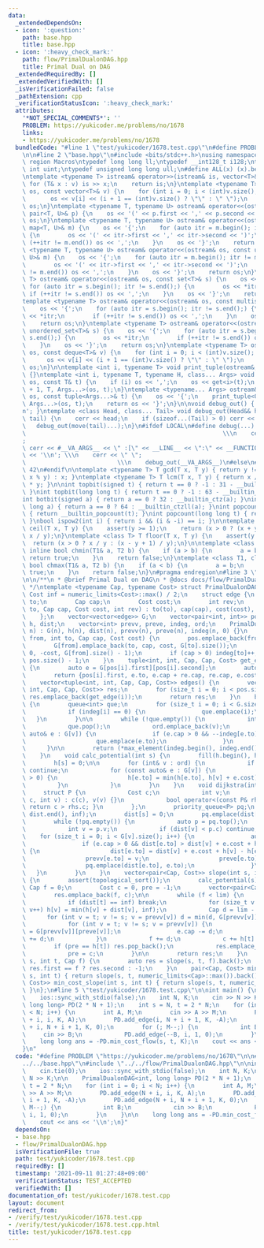 ```yaml
---
data:
  _extendedDependsOn:
  - icon: ':question:'
    path: base.hpp
    title: base.hpp
  - icon: ':heavy_check_mark:'
    path: flow/PrimalDualonDAG.hpp
    title: Primal Dual on DAG
  _extendedRequiredBy: []
  _extendedVerifiedWith: []
  _isVerificationFailed: false
  _pathExtension: cpp
  _verificationStatusIcon: ':heavy_check_mark:'
  attributes:
    '*NOT_SPECIAL_COMMENTS*': ''
    PROBLEM: https://yukicoder.me/problems/no/1678
    links:
    - https://yukicoder.me/problems/no/1678
  bundledCode: "#line 1 \"test/yukicoder/1678.test.cpp\"\n#define PROBLEM \"https://yukicoder.me/problems/no/1678\"\
    \n\n#line 2 \"base.hpp\"\n#include <bits/stdc++.h>\nusing namespace std;\n#pragma\
    \ region Macros\ntypedef long long ll;\ntypedef __int128_t i128;\ntypedef unsigned\
    \ int uint;\ntypedef unsigned long long ull;\n#define ALL(x) (x).begin(), (x).end()\n\
    \ntemplate <typename T> istream& operator>>(istream& is, vector<T>& v) {\n   \
    \ for (T& x : v) is >> x;\n    return is;\n}\ntemplate <typename T> ostream& operator<<(ostream&\
    \ os, const vector<T>& v) {\n    for (int i = 0; i < (int)v.size(); i++) {\n \
    \       os << v[i] << (i + 1 == (int)v.size() ? \"\" : \" \");\n    }\n    return\
    \ os;\n}\ntemplate <typename T, typename U> ostream& operator<<(ostream& os, const\
    \ pair<T, U>& p) {\n    os << '(' << p.first << ',' << p.second << ')';\n    return\
    \ os;\n}\ntemplate <typename T, typename U> ostream& operator<<(ostream& os, const\
    \ map<T, U>& m) {\n    os << '{';\n    for (auto itr = m.begin(); itr != m.end();)\
    \ {\n        os << '(' << itr->first << ',' << itr->second << ')';\n        if\
    \ (++itr != m.end()) os << ',';\n    }\n    os << '}';\n    return os;\n}\ntemplate\
    \ <typename T, typename U> ostream& operator<<(ostream& os, const unordered_map<T,\
    \ U>& m) {\n    os << '{';\n    for (auto itr = m.begin(); itr != m.end();) {\n\
    \        os << '(' << itr->first << ',' << itr->second << ')';\n        if (++itr\
    \ != m.end()) os << ',';\n    }\n    os << '}';\n    return os;\n}\ntemplate <typename\
    \ T> ostream& operator<<(ostream& os, const set<T>& s) {\n    os << '{';\n   \
    \ for (auto itr = s.begin(); itr != s.end();) {\n        os << *itr;\n       \
    \ if (++itr != s.end()) os << ',';\n    }\n    os << '}';\n    return os;\n}\n\
    template <typename T> ostream& operator<<(ostream& os, const multiset<T>& s) {\n\
    \    os << '{';\n    for (auto itr = s.begin(); itr != s.end();) {\n        os\
    \ << *itr;\n        if (++itr != s.end()) os << ',';\n    }\n    os << '}';\n\
    \    return os;\n}\ntemplate <typename T> ostream& operator<<(ostream& os, const\
    \ unordered_set<T>& s) {\n    os << '{';\n    for (auto itr = s.begin(); itr !=\
    \ s.end();) {\n        os << *itr;\n        if (++itr != s.end()) os << ',';\n\
    \    }\n    os << '}';\n    return os;\n}\ntemplate <typename T> ostream& operator<<(ostream&\
    \ os, const deque<T>& v) {\n    for (int i = 0; i < (int)v.size(); i++) {\n  \
    \      os << v[i] << (i + 1 == (int)v.size() ? \"\" : \" \");\n    }\n    return\
    \ os;\n}\n\ntemplate <int i, typename T> void print_tuple(ostream&, const T&)\
    \ {}\ntemplate <int i, typename T, typename H, class... Args> void print_tuple(ostream&\
    \ os, const T& t) {\n    if (i) os << ',';\n    os << get<i>(t);\n    print_tuple<i\
    \ + 1, T, Args...>(os, t);\n}\ntemplate <typename... Args> ostream& operator<<(ostream&\
    \ os, const tuple<Args...>& t) {\n    os << '{';\n    print_tuple<0, tuple<Args...>,\
    \ Args...>(os, t);\n    return os << '}';\n}\n\nvoid debug_out() { cerr << '\\\
    n'; }\ntemplate <class Head, class... Tail> void debug_out(Head&& head, Tail&&...\
    \ tail) {\n    cerr << head;\n    if (sizeof...(Tail) > 0) cerr << \", \";\n \
    \   debug_out(move(tail)...);\n}\n#ifdef LOCAL\n#define debug(...)           \
    \                                                        \\\n    cerr << \" \"\
    ;                                                                     \\\n   \
    \ cerr << #__VA_ARGS__ << \" :[\" << __LINE__ << \":\" << __FUNCTION__ << \"]\"\
    \ << '\\n'; \\\n    cerr << \" \";                                           \
    \                          \\\n    debug_out(__VA_ARGS__)\n#else\n#define debug(...)\
    \ 42\n#endif\n\ntemplate <typename T> T gcd(T x, T y) { return y != 0 ? gcd(y,\
    \ x % y) : x; }\ntemplate <typename T> T lcm(T x, T y) { return x / gcd(x, y)\
    \ * y; }\n\nint topbit(signed t) { return t == 0 ? -1 : 31 - __builtin_clz(t);\
    \ }\nint topbit(long long t) { return t == 0 ? -1 : 63 - __builtin_clzll(t); }\n\
    int botbit(signed a) { return a == 0 ? 32 : __builtin_ctz(a); }\nint botbit(long\
    \ long a) { return a == 0 ? 64 : __builtin_ctzll(a); }\nint popcount(signed t)\
    \ { return __builtin_popcount(t); }\nint popcount(long long t) { return __builtin_popcountll(t);\
    \ }\nbool ispow2(int i) { return i && (i & -i) == i; }\n\ntemplate <class T> T\
    \ ceil(T x, T y) {\n    assert(y >= 1);\n    return (x > 0 ? (x + y - 1) / y :\
    \ x / y);\n}\ntemplate <class T> T floor(T x, T y) {\n    assert(y >= 1);\n  \
    \  return (x > 0 ? x / y : (x - y + 1) / y);\n}\n\ntemplate <class T1, class T2>\
    \ inline bool chmin(T1& a, T2 b) {\n    if (a > b) {\n        a = b;\n       \
    \ return true;\n    }\n    return false;\n}\ntemplate <class T1, class T2> inline\
    \ bool chmax(T1& a, T2 b) {\n    if (a < b) {\n        a = b;\n        return\
    \ true;\n    }\n    return false;\n}\n#pragma endregion\n#line 3 \"flow/PrimalDualonDAG.hpp\"\
    \n\n/**\n * @brief Primal Dual on DAG\n * @docs docs/flow/PrimalDualonDAG.md\n\
    \ */\ntemplate <typename Cap, typename Cost> struct PrimalDualonDAG {\n    const\
    \ Cost inf = numeric_limits<Cost>::max() / 2;\n    struct edge {\n        int\
    \ to;\n        Cap cap;\n        Cost cost;\n        int rev;\n        edge(int\
    \ to, Cap cap, Cost cost, int rev) : to(to), cap(cap), cost(cost), rev(rev) {}\n\
    \    };\n    vector<vector<edge>> G;\n    vector<pair<int, int>> pos;\n    vector<Cost>\
    \ h, dist;\n    vector<int> prevv, preve, indeg, ord;\n    PrimalDualonDAG(int\
    \ n) : G(n), h(n), dist(n), prevv(n), preve(n), indeg(n, 0) {}\n    int add_edge(int\
    \ from, int to, Cap cap, Cost cost) {\n        pos.emplace_back(from, G[from].size());\n\
    \        G[from].emplace_back(to, cap, cost, G[to].size());\n        G[to].emplace_back(from,\
    \ 0, -cost, G[from].size() - 1);\n        if (cap > 0) indeg[to]++;\n        return\
    \ pos.size() - 1;\n    }\n    tuple<int, int, Cap, Cap, Cost> get_edge(int i)\
    \ {\n        auto e = G[pos[i].first][pos[i].second];\n        auto re = G[e.to][e.rev];\n\
    \        return {pos[i].first, e.to, e.cap + re.cap, re.cap, e.cost};\n    }\n\
    \    vector<tuple<int, int, Cap, Cap, Cost>> edges() {\n        vector<tuple<int,\
    \ int, Cap, Cap, Cost>> res;\n        for (size_t i = 0; i < pos.size(); i++)\
    \ res.emplace_back(get_edge(i));\n        return res;\n    }\n    bool topological_sort()\
    \ {\n        queue<int> que;\n        for (size_t i = 0; i < G.size(); i++) {\n\
    \            if (indeg[i] == 0) {\n                que.emplace(i);\n         \
    \   }\n        }\n\n        while (!que.empty()) {\n            int v = que.front();\n\
    \            que.pop();\n            ord.emplace_back(v);\n            for (const\
    \ auto& e : G[v]) {\n                if (e.cap > 0 && --indeg[e.to] == 0) {\n\
    \                    que.emplace(e.to);\n                }\n            }\n  \
    \      }\n\n        return (*max_element(indeg.begin(), indeg.end()) == 0);\n\
    \    }\n    void calc_potential(int s) {\n        fill(h.begin(), h.end(), inf);\n\
    \        h[s] = 0;\n\n        for (int& v : ord) {\n            if (h[v] == inf)\
    \ continue;\n            for (const auto& e : G[v]) {\n                if (e.cap\
    \ > 0) {\n                    h[e.to] = min(h[e.to], h[v] + e.cost);\n       \
    \         }\n            }\n        }\n    }\n    void dijkstra(int s) {\n   \
    \     struct P {\n            Cost c;\n            int v;\n            P(Cost\
    \ c, int v) : c(c), v(v) {}\n            bool operator<(const P& rhs) const {\
    \ return c > rhs.c; }\n        };\n        priority_queue<P> pq;\n        fill(dist.begin(),\
    \ dist.end(), inf);\n        dist[s] = 0;\n        pq.emplace(dist[s], s);\n\n\
    \        while (!pq.empty()) {\n            auto p = pq.top();\n            pq.pop();\n\
    \            int v = p.v;\n            if (dist[v] < p.c) continue;\n        \
    \    for (size_t i = 0; i < G[v].size(); i++) {\n                auto& e = G[v][i];\n\
    \                if (e.cap > 0 && dist[e.to] > dist[v] + e.cost + h[v] - h[e.to])\
    \ {\n                    dist[e.to] = dist[v] + e.cost + h[v] - h[e.to];\n   \
    \                 prevv[e.to] = v;\n                    preve[e.to] = i;\n   \
    \                 pq.emplace(dist[e.to], e.to);\n                }\n         \
    \   }\n        }\n    }\n    vector<pair<Cap, Cost>> slope(int s, int t, Cap lim)\
    \ {\n        assert(topological_sort());\n        calc_potential(s);\n       \
    \ Cap f = 0;\n        Cost c = 0, pre = -1;\n        vector<pair<Cap, Cost>> res;\n\
    \        res.emplace_back(f, c);\n\n        while (f < lim) {\n            dijkstra(s);\n\
    \            if (dist[t] == inf) break;\n            for (size_t v = 0; v < G.size();\
    \ v++) h[v] = min(h[v] + dist[v], inf);\n            Cap d = lim - f;\n      \
    \      for (int v = t; v != s; v = prevv[v]) d = min(d, G[prevv[v]][preve[v]].cap);\n\
    \            for (int v = t; v != s; v = prevv[v]) {\n                auto& e\
    \ = G[prevv[v]][preve[v]];\n                e.cap -= d;\n                G[v][e.rev].cap\
    \ += d;\n            }\n            f += d;\n            c += h[t] * d;\n    \
    \        if (pre == h[t]) res.pop_back();\n            res.emplace_back(f, c);\n\
    \            pre = c;\n        }\n\n        return res;\n    }\n    Cost min_cost_flow(int\
    \ s, int t, Cap f) {\n        auto res = slope(s, t, f).back();\n        return\
    \ res.first == f ? res.second : -1;\n    }\n    pair<Cap, Cost> min_cost_max_flow(int\
    \ s, int t) { return slope(s, t, numeric_limits<Cap>::max()).back(); }\n    vector<pair<Cap,\
    \ Cost>> min_cost_slope(int s, int t) { return slope(s, t, numeric_limits<Cap>::max());\
    \ }\n};\n#line 5 \"test/yukicoder/1678.test.cpp\"\n\nint main() {\n    cin.tie(0);\n\
    \    ios::sync_with_stdio(false);\n    int N, K;\n    cin >> N >> K;\n\n    PrimalDualonDAG<int,\
    \ long long> PD(2 * N + 1);\n    int s = N, t = 2 * N;\n    for (int i = 0; i\
    \ < N; i++) {\n        int A, M;\n        cin >> A >> M;\n        PD.add_edge(N\
    \ + i, i, K, A);\n        PD.add_edge(i, N + i + 1, K, -A);\n        PD.add_edge(N\
    \ + i, N + i + 1, K, 0);\n        for (; M--;) {\n            int B;\n       \
    \     cin >> B;\n            PD.add_edge(--B, i, 1, 0);\n        }\n    }\n\n\
    \    long long ans = -PD.min_cost_flow(s, t, K);\n    cout << ans << '\\n';\n\
    }\n"
  code: "#define PROBLEM \"https://yukicoder.me/problems/no/1678\"\n\n#include \"\
    ../../base.hpp\"\n#include \"../../flow/PrimalDualonDAG.hpp\"\n\nint main() {\n\
    \    cin.tie(0);\n    ios::sync_with_stdio(false);\n    int N, K;\n    cin >>\
    \ N >> K;\n\n    PrimalDualonDAG<int, long long> PD(2 * N + 1);\n    int s = N,\
    \ t = 2 * N;\n    for (int i = 0; i < N; i++) {\n        int A, M;\n        cin\
    \ >> A >> M;\n        PD.add_edge(N + i, i, K, A);\n        PD.add_edge(i, N +\
    \ i + 1, K, -A);\n        PD.add_edge(N + i, N + i + 1, K, 0);\n        for (;\
    \ M--;) {\n            int B;\n            cin >> B;\n            PD.add_edge(--B,\
    \ i, 1, 0);\n        }\n    }\n\n    long long ans = -PD.min_cost_flow(s, t, K);\n\
    \    cout << ans << '\\n';\n}"
  dependsOn:
  - base.hpp
  - flow/PrimalDualonDAG.hpp
  isVerificationFile: true
  path: test/yukicoder/1678.test.cpp
  requiredBy: []
  timestamp: '2021-09-11 01:27:48+09:00'
  verificationStatus: TEST_ACCEPTED
  verifiedWith: []
documentation_of: test/yukicoder/1678.test.cpp
layout: document
redirect_from:
- /verify/test/yukicoder/1678.test.cpp
- /verify/test/yukicoder/1678.test.cpp.html
title: test/yukicoder/1678.test.cpp
---
```

